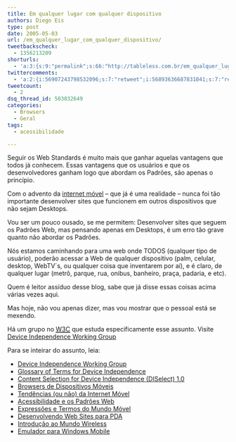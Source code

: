 ```yaml
---
title: Em qualquer lugar com qualquer dispositivo
authors: Diego Eis
type: post
date: 2005-05-03
url: /em_qualquer_lugar_com_qualquer_dispositivo/
tweetbackscheck:
  - 1356213209
shorturls:
  - 'a:3:{s:9:"permalink";s:66:"http://tableless.com.br/em_qualquer_lugar_com_qualquer_dispositivo";s:7:"tinyurl";s:26:"http://tinyurl.com/43aj7nb";s:4:"isgd";s:19:"http://is.gd/n0Infm";}'
twittercomments:
  - 'a:2:{i:56907243798532096;s:7:"retweet";i:56893636687831041;s:7:"retweet";}'
tweetcount:
  - 2
dsq_thread_id: 503032649
categories:
  - Browsers
  - Geral
tags:
  - acessibilidade

---
```

Seguir os Web Standards é muito mais que ganhar aquelas vantagens que todos já conhecem. Essas vantagens que os usuários e que os desenvolvedores ganham logo que abordam os Padrões, são apenas o princípio. 

Com o advento da [internet móvel][1] &#8211; que já é uma realidade &#8211; nunca foi tão importante desenvolver sites que funcionem em outros dispositivos que não sejam Desktops.
                  
Vou ser um pouco ousado, se me permitem: Desenvolver sites que seguem os Padrões Web, mas pensando apenas em Desktops, é um erro tão grave quanto não abordar os Padrões. 

Nós estamos caminhando para uma web onde TODOS (qualquer tipo de usuário), poderão acessar a Web de qualquer dispositivo (palm, celular, desktop, WebTV´s, ou qualquer coisa que inventarem por aí), e é claro, de qualquer lugar (metrô, parque, rua, onibus, banheiro, praça, padaria, e etc). 

Quem é leitor assíduo desse blog, sabe que já disse essas coisas acima várias vezes aqui.
                  
Mas hoje, não vou apenas dizer, mas vou mostrar que o pessoal está se mexendo.
                  
Há um grupo no <acronym title="World Wide Web Consortium"><a href="http://www.w3.org/">W3C</a></acronym> que estuda especificamente esse assunto. Visite [Device Independence Working Group][2] 

Para se inteirar do assunto, leia: 

  * [Device Independence Working Group][2]
  * [Glossary of Terms for Device Independence][3]
  * [Content Selection for Device Independence (DISelect) 1.0][4]
  * [Browsers de Dispositivos Móveis][5]
  * [Tendências (ou não) da Internet Móvel][6]
  * [Acessibilidade e os Padrões Web][7]
  * [Expressões e Termos do Mundo Móvel][8]
  * [Desenvolvendo Web Sites para PDA][9]
  * [Introdução ao Mundo Wireless][10]
  * [Emulador para Windows Mobile][11]

 [1]: http://www.mobilelife.com.br/
 [2]: http://www.w3.org/2001/di/
 [3]: http://www.w3.org/TR/di-gloss/
 [4]: http://www.w3.org/TR/2005/WD-cselection-20050502/
 [5]: http://tableless.com.br/?browsers_em_dispositivos_moveis
 [6]: http://tableless.com.br/artigos/tendencias.asp
 [7]: http://tableless.com.br/artigos/acessibilidade.asp
 [8]: http://www.mobilelife.com.br/glossario.asp
 [9]: http://www.mobilelife.com.br/artigos/web_pda.asp
 [10]: http://mobilelife.com.br/artigos/introducao.asp
 [11]: http://www.mobilelife.com.br/artigos/tutorial_activesync.asp